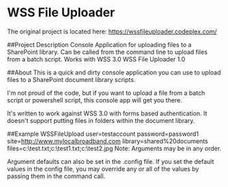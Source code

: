 # WSS File Uploader
The original project is located here: https://wssfileuploader.codeplex.com/


##Project Description
Console Application for uploading files to a SharePoint library. Can be called from the command line to upload files from a batch script. Works with WSS 3.0
WSS File Uploader 1.0

##About
This is a quick and dirty console application you can use to upload files to a SharePoint document library scripts.

I'm not proud of the code, but if you want to upload a file from a batch script or powershell script, this console app will get you there.

It's written to work against WSS 3.0 with forms based authentication. It doesn't support putting files in folders within the document library.

##Example 
WSSFileUpload user=testaccount password=password1 site=http://www.mylocalbroadband.com library=shared%20documents files=c:\\test.txt;c:\\test1.txt;c:\\test2.jpg
Note: Arguments may be in any order.

Argument defaults can also be set in the .config file.
If you set the default values in the config file, you may override any or all of the values by passing them in the command call.

